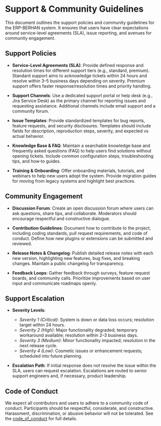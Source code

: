 # Support & Community Guidelines

This document outlines the support policies and community guidelines for the ERP-BERHAN system. It ensures that users have clear expectations around service-level agreements (SLA), issue reporting, and avenues for community engagement.

## Support Policies

- **Service-Level Agreements (SLA)**: Provide defined response and resolution times for different support tiers (e.g., standard, premium). Standard support aims to acknowledge tickets within 24 hours and resolve within 3–5 business days depending on severity. Premium support offers faster response/resolution times and priority handling.

- **Support Channels**: Use a dedicated support portal or help desk (e.g., Jira Service Desk) as the primary channel for reporting issues and requesting assistance. Additional channels include email support and a community forum.

- **Issue Templates**: Provide standardized templates for bug reports, feature requests, and security disclosures. Templates should include fields for description, reproduction steps, severity, and expected vs actual behavior.

- **Knowledge Base & FAQ**: Maintain a searchable knowledge base and frequently asked questions (FAQ) to help users find solutions without opening tickets. Include common configuration steps, troubleshooting tips, and how‑to guides.

- **Training & Onboarding**: Offer onboarding materials, tutorials, and webinars to help new users adopt the system. Provide migration guides for moving from legacy systems and highlight best practices.

## Community Engagement

- **Discussion Forum**: Create an open discussion forum where users can ask questions, share tips, and collaborate. Moderators should encourage respectful and constructive dialogue.

- **Contribution Guidelines**: Document how to contribute to the project, including coding standards, pull request requirements, and code of conduct. Define how new plugins or extensions can be submitted and reviewed.

- **Release Notes & Changelog**: Publish detailed release notes with each new version, highlighting new features, bug fixes, and breaking changes. Maintain a public changelog for transparency.

- **Feedback Loops**: Gather feedback through surveys, feature request boards, and community calls. Prioritize improvements based on user input and communicate roadmaps openly.

## Support Escalation

- **Severity Levels**:
  - *Severity 1 (Critical)*: System is down or data loss occurs; resolution target within 24 hours.
  - *Severity 2 (High)*: Major functionality degraded; temporary workaround available; resolution within 2–3 business days.
  - *Severity 3 (Medium)*: Minor functionality impacted; resolution in the next release cycle.
  - *Severity 4 (Low)*: Cosmetic issues or enhancement requests; scheduled into future planning.

- **Escalation Path**: If initial response does not resolve the issue within the SLA, users can request escalation. Escalations are routed to senior support engineers and, if necessary, product leadership.

## Code of Conduct

We expect all contributors and users to adhere to a community code of conduct. Participants should be respectful, considerate, and constructive. Harassment, discrimination, or abusive behavior will not be tolerated. See the [code_of_conduct](../code_of_conduct.md) for full details.
